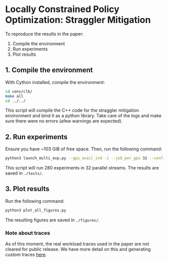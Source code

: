 # Locally Constrained Policy Optimization: Straggler Mitigation

To reproduce the results in the paper:

1. Compile the environment
2. Run experiments
3. Plot results


## 1. Compile the environment

With Cython installed, compile the environment:
```bash
cd cenv/clb/
make all
cd ../../
```
This script will compile the C++ code for the straggler mitigation environment and bind it as a python library. Take care of the logs and make sure there were no errors (afew warnings are expected).



## 2. Run experiments

Ensure you have ~103 GiB of free space. Then, run the following command:
```bash
python3 launch_multi_exp.py --gpu_avail_ind -1 --job_per_gpu 32 --config_file ./run_config.py --output_dir ./tests/ --free_lim 103
```
This script will run 280 experiments in 32 parallel streams. The results are saved in `./tests/`.


## 3. Plot results

Run the following command:
```bash
python3 plot_all_figures.py
```
The resulting figures are saved in `./figures/`.


### Note about traces

As of this moment, the real workload traces used in the paper are not cleared for public release. We have more detail on this and generating custom traces [here](traces/README.md).